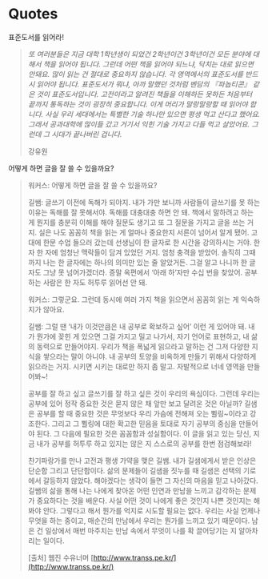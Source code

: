 # Quotes

표준도서를 읽어라!

> _또 여러분들은 지금 대학 1학년생이 되었건 2학년이건 3학년이건 모든 분야에 대해서 책을 읽어야 됩니다. 그런데 어떤 책을 읽어야 되느냐, 닥치는 대로 읽으면 안돼요. 많이 읽는 건 절대로 중요하지 않습니다. 각 영역에서의 표준도서를 반드시 읽어야 됩니다. 표준도서가 뭐냐, 아까 말했던 것처럼 벤담의 『파놉티콘』 같은 것이 표준도서입니다. 고전이라고 알려진 책들을 이해하든 못하든 처음부터 끝까지 통독하는 것이 굉장히 중요합니다. 이게 머리가 말랑말랑할 때 읽어야 합니다. 사실 우리 세대에서는 특별한 기술 하나만 있으면 평생 먹고 산다고 했어요. 그래서 공과대학에 많이들 갔고 거기서 익힌 기술 가지고 다들 먹고 살았어요. 그런데 그 시대가 끝나버린 겁니다._
>
> 강유원



어떻게 하면 글을 잘 쓸 수 있을까요?

> 워커스: 어떻게 하면 글을 잘 쓸 수 있을까요?
>
> 길쌤: 글쓰기 이전에 독해가 되야지. 내가 가만 보니까 사람들이 글쓰기를 못 하는 이유는 독해를 잘 못해서야. 독해를 대충대충 하면 안 돼. 책에서 말하려고 하는 게 뭔지를 충분히 이해를 해야 질문도 생기고 또 그 질문을 가지고 글을 쓰는 거지. 실은 나도 꼼꼼히 책을 읽는 게 얼마나 중요한지 서른이 넘어서 알게 됐어. 고대에 한문 수업 들으러 갔는데 선생님이 한 글자로 한 시간을 강의하시는 거야. 한 자 한 자에 엄청난 맥락들이 담겨 있었던 거지. 엄청 충격을 받았어. 솔직히 그때까지 나는 한 글자에는 하나의 의미만 있는 줄 알았거든. 그걸 알고 나니까 한 글자도 그냥 못 넘어가겠더라. 증말 옥편에서 ‘아래 하’자만 수십 번을 찾았어. 공부하는 사람은  한 자도 허투루 읽어선 안 돼.
>
> 워커스: 그렇군요. 그런데 동시에 여러 가지 책을 읽으면서 꼼꼼히 읽는 게 익숙하지가 않아요.
>
> 길쌤: 그럴 땐 ‘내가 이것만큼은 내 공부로 확보하고 싶어’ 이런 게 있어야 돼. 내가 뭔가에 꽂힌 게 있으면 그걸 가지고 밀고 나가서, 자기 언어로 표현하고, 내 삶의 동력으로 만들어야지. 우리가 책을 폭넓게 읽으라고 말하는 건 그저 다양한 지식을 쌓으라는 말이 아니야. 내 공부의 토양을 비옥하게 만들기 위해서 다양하게 읽으라는 거지. 시키면 시키는 대로만 하지 좀 말고. 자발적으로 너네 영역을 만들어봐~!
>
> 공부를 잘 하고 싶고 글쓰기를 잘 하고 싶은 것이 우리의 욕심이다. 그런데 우리는 공부에 있어 정작 중요한 것은 묻지 않은 채 앞만 보고 달려온 것은 아닐까? 길샘은 공부를 할 때 중요한 것은 무엇보다 우리 가슴에 전해져 오는 쀨링~이라고 강조한다. 그리고 그 쀨링에 대한 확고한 믿음을 토대로 자기 공부의 중심을 만들어야 된다. 그 다음에 필요한 것은 꼼꼼함과 성실함이다. 이 글을 읽고 있는 당신, 지금 내가 공부를 허투루 하고 있지는 않은 지 스스로의 공부를 한번 점검해보라!
>
> 찬기파랑가를 만나 고전과 평생 가약을 맺은 길쌤. 내가 길샘에게서 받은 인상은 단순함 그리고 단단함이다. 삶의 문제들이 길샘을 짓누를 때 길샘은 선택의 기로에서 갈등하지 않았다. 해야겠다는 생각이 들면 그 자신의 마음을 믿고 나아갔다. 길쌤의 삶을 통해 나는 나에게 찾아온 어떤 인연과 만남을 느끼고 감각하는 문제가 중요하다는 것을 배운다. 사실 어떤 것이 나에게 좋은 것인지 나쁜 것인지는 해봐야 안다. 그렇다고 해서 뭔가를 억지로 시도할 필요는 없다. 우리는 사실 언제나 무엇을 하는 중이고, 매순간의 만남에서 우리는 뭔가를 느끼고 있기 때문이다. 남은 건 일상에서 매번 마주치는 만남 속에서 무엇이 나를 확 끌어당기는 지 알아차리는 일이다.
>
> \[출처\] 웹진 수유너머 [http://www.transs.pe.kr/](http://www.transs.pe.kr/)



